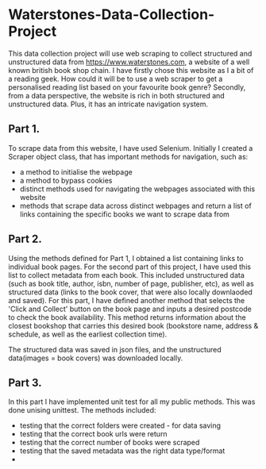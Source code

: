 # Waterstones-Data-Collection-Project

This data collection project will use web scraping to collect structured and unstructured data from https://www.waterstones.com, a website of a well known british book shop chain. I have firstly chose this website as I a bit of a reading geek. How could it will be to use a web scraper to get a personalised reading list based on your favourite book genre? Secondly, from a data perspective, the website is rich in both structured and unstructured data. Plus, it has an intricate navigation system.

## Part 1.
To scrape data from this website, I have used Selenium. Initially I created a Scraper object class, that has important methods for navigation, such as:
   + a method to initialise the webpage
   + a method to bypass cookies
   + distinct methods used for navigating the webpages associated with this website
   + methods that scrape data across distinct webpages and return a list of links containing the specific books we want to scrape data from

## Part 2.
Using the methods defined for Part 1, I obtained a list containing links to individual book pages. For the second part of this project, I have used this list to collect metadata from each book. This included unstructured data (such as book title, author, isbn, number of page, publisher, etc), as well as structured data (links to the book cover, that were also locally downlaoded and saved). For this part, I have defined another method that selects the 'Click and Collect' button on the book page and inputs a desired postcode to check the book availability. This method returns information about the closest bookshop that carries this desired book (bookstore name, address & schedule, as well as the earliest collection time).

The structured data was saved in json files, and the unstructured data(images = book covers) was downloaded locally.

## Part 3.
In this part I have implemented unit test for all my public methods. This was done unising unittest. The methods included:
   + testing that the correct folders were created - for data saving
   + testing that the correct book urls were return
   + testing that the correct number of books were scraped
   + testing that the saved metadata was the right data type/format
   + 
    

